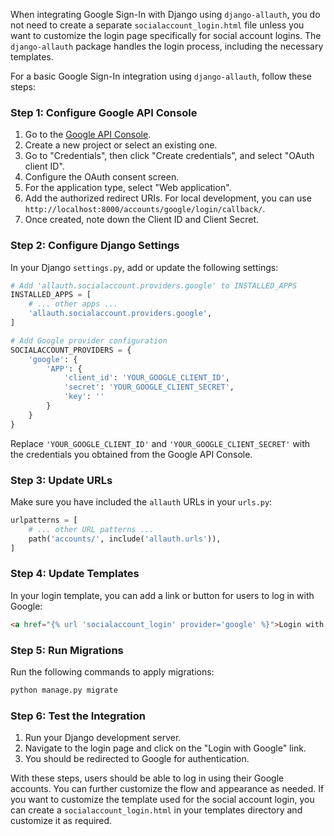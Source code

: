 When integrating Google Sign-In with Django using `django-allauth`, you do not need to create a separate `socialaccount_login.html` file unless you want to customize the login page specifically for social account logins. The `django-allauth` package handles the login process, including the necessary templates.

For a basic Google Sign-In integration using `django-allauth`, follow these steps:

### Step 1: Configure Google API Console
1. Go to the [Google API Console](https://console.developers.google.com/).
2. Create a new project or select an existing one.
3. Go to "Credentials", then click "Create credentials", and select "OAuth client ID".
4. Configure the OAuth consent screen.
5. For the application type, select "Web application".
6. Add the authorized redirect URIs. For local development, you can use `http://localhost:8000/accounts/google/login/callback/`.
7. Once created, note down the Client ID and Client Secret.

### Step 2: Configure Django Settings
In your Django `settings.py`, add or update the following settings:

```python
# Add 'allauth.socialaccount.providers.google' to INSTALLED_APPS
INSTALLED_APPS = [
    # ... other apps ...
    'allauth.socialaccount.providers.google',
]

# Add Google provider configuration
SOCIALACCOUNT_PROVIDERS = {
    'google': {
        'APP': {
            'client_id': 'YOUR_GOOGLE_CLIENT_ID',
            'secret': 'YOUR_GOOGLE_CLIENT_SECRET',
            'key': ''
        }
    }
}
```

Replace `'YOUR_GOOGLE_CLIENT_ID'` and `'YOUR_GOOGLE_CLIENT_SECRET'` with the credentials you obtained from the Google API Console.

### Step 3: Update URLs
Make sure you have included the `allauth` URLs in your `urls.py`:

```python
urlpatterns = [
    # ... other URL patterns ...
    path('accounts/', include('allauth.urls')),
]
```

### Step 4: Update Templates
In your login template, you can add a link or button for users to log in with Google:

```html
<a href="{% url 'socialaccount_login' provider='google' %}">Login with Google</a>
```

### Step 5: Run Migrations
Run the following commands to apply migrations:

```bash
python manage.py migrate
```

### Step 6: Test the Integration
1. Run your Django development server.
2. Navigate to the login page and click on the "Login with Google" link.
3. You should be redirected to Google for authentication.

With these steps, users should be able to log in using their Google accounts. You can further customize the flow and appearance as needed. If you want to customize the template used for the social account login, you can create a `socialaccount_login.html` in your templates directory and customize it as required.